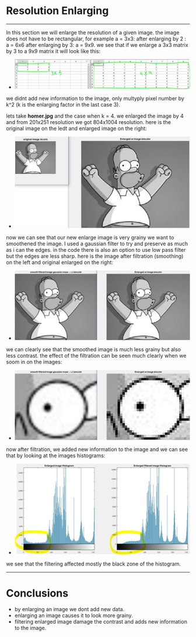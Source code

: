 # Resolution Enlarging #
----
In this section we will enlarge the resolution of a given image.
the image does not have to be rectangular, for example a = 3x3:
after enlarging by 2 : a = 6x6 after enlarging by 3: a = 9x9.
we see that if we enlarge a 3x3 matrix by 3 to a 9x9 matrix it will look like this:

* ![picture alt](https://github.com/amitsason/Digital-Image-Processing/blob/master/Resolution%20Enlarging/images/3x3_9x9.JPG)

we didnt add new information to the image, only multyply pixel number by k^2 (k is the enlarging factor in the last case 3).

lets take **homer.jpg** and the case when k = 4.
we enlarged the image by 4 and from 201x251 resolution we got 804x1004 resolution.
here is the original image on the ledt and enlarged image on the right:

* ![picture alt](https://github.com/amitsason/Digital-Image-Processing/blob/master/Resolution%20Enlarging/images/original%26enlarged.JPG)

now we can see that our new enlarge image is very grainy we want to smoothened the image.
I used a gaussian filter to try and preserve as much as i can the edges.
in the code there is also an option to use low pass filter but the edges are less sharp.
here is the image after filtration (smoothing) on the left and original enlarged on the right:

* ![picture alt](https://github.com/amitsason/Digital-Image-Processing/blob/master/Resolution%20Enlarging/images/enlargedVSsmooth.JPG)

we can clearly see that the smoothed image is much less grainy but also less contrast. the effect of the filtration can be seen much clearly when we soom in on the images:

* ![picture alt](https://github.com/amitsason/Digital-Image-Processing/blob/master/Resolution%20Enlarging/images/enlargeVSsmoothZoom.JPG)

now after filtration, we added new information to the image and we can see that by looking at the images histograms:

* ![picture alt](https://github.com/amitsason/Digital-Image-Processing/blob/master/Resolution%20Enlarging/images/histograms.JPG)

we see that the filtering affected mostly the black zone of the histogram.

----
# Conclusions #
* by enlarging an image we dont add new data.
* enlarging an image causes it to look more grainy.
* filtering enlarged image damage the contrast and adds new information to the image.








